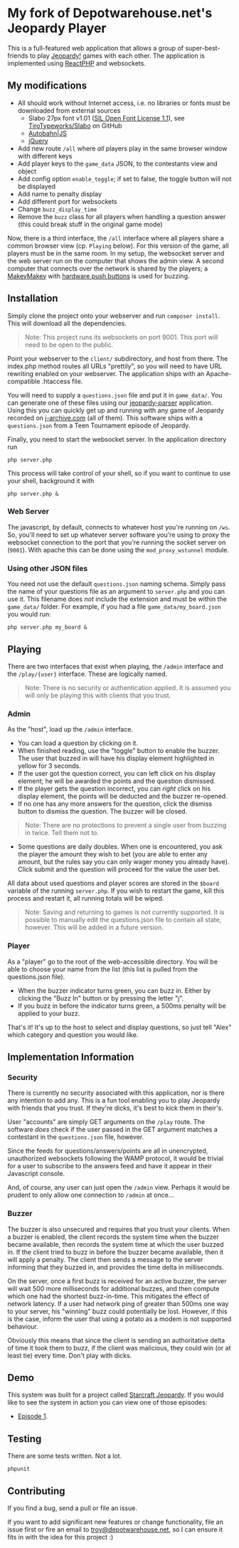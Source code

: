 My fork of Depotwarehouse.net's Jeopardy Player
===============================================

This is a full-featured web application that allows a group of super-best-friends to play [Jeopardy!](http://www.jeopardy.com/) 
games with each other. The application is implemented using [ReactPHP](http://reactphp.org/) and websockets.

## My modifications

* All should work without Internet access, i.e. no libraries or fonts must be downloaded from external sources
	* Slabo 27px font v1.01 ([SIL Open Font License 1.1](http://scripts.sil.org/OFL)), see [TiroTypeworks/Slabo](https://github.com/TiroTypeworks/Slabo) on GitHub
	* [Autobahn|JS](http://autobahn.ws/js/)
	* [jQuery](http://jquery.com/)
* Add new route `/all` where _all_ players play in the same browser window with different keys
* Add player keys to the `game_data` JSON, to the contestants view and object
* Add config option `enable_toggle`; if set to false, the toggle button will not be displayed
* Add name to penalty display
* Add different port for websockets
* Change `buzz_display_time`
* Remove the `buzz` class for all players when handling a question answer (this could break stuff in the original game mode)

Now, there is a third interface, the `/all` interface where all players share a common browser view (cp. `Playing` below). For this version of the game, all players must be in the same room.
In my setup, the websocket server and the web server run on the computer that shows the admin view. A second computer that connects over the network is shared by the players;
a [MakeyMakey](http://www.makeymakey.com/) with [hardware push buttons](https://www.sparkfun.com/products/9336) is used for buzzing.

Installation
-------------

Simply clone the project onto your webserver and run `composer install`. This will download all the dependencies.

> Note: This project runs its websockets on port 9001. This port will need to be open to the public.

Point your webserver to the `client/` subdirectory, and host from there. The index.php method routes all URLs "prettily",
so you will need to have URL rewriting enabled on your webserver. The application ships with an Apache-compatible .htaccess
file.

You will need to supply a `questions.json` file and put it in `game_data/`. You can generate one of these files using 
our [jeopardy-parser](https://github.com/tpavlek/jeopardy-parser) application. Using this you can quickly get up and running
with any game of Jeopardy recorded on [j-archive.com](http://j-archive.com) (all of them). This software ships with a 
`questions.json` from a Teen Tournament episode of Jeopardy.

Finally, you need to start the websocket server. In the application directory run 

```
php server.php
```
This process will take control of your shell, so if you want to continue to use your shell, background it with

```
php server.php &
```

### Web Server

The javascript, by default, connects to whatever host you're running on `/ws`. So, you'll need to set up whatever server software you're using to proxy the websocket connection to the port that you're running the socket server on (`9001`). With apache this can be done using the `mod_proxy_wstunnel` module.

### Using other JSON files

You need not use the default `questions.json` naming schema. Simply pass the name of your questions file as an argument
to `server.php` and you can use it. This filename does *not* include the extension and must be within the `game_data/` folder.
For example, if you had a file `game_data/my_board.json` you would run:

```
php server.php my_board &
```

Playing
--------

There are two interfaces that exist when playing, the `/admin` interface and the `/play/{user}` interface. These are logically
named.

> Note: There is no security or authentication applied. It is assumed you will only be playing this with clients that you trust.

### Admin

As the "host", load up the `/admin` interface.

* You can load a question by clicking on it. 
* When finished reading, use the "toggle" button to enable the buzzer. The user that buzzed in will have his display element highlighted in yellow for 3 seconds.
* If the user got the question correct, you can left click on his display element; he will be awarded the points and the question dismissed. 
* If the player gets the question incorrect, you can *right* click on his display element, the points will be deducted and the buzzer re-opened.
* If no one has any more answers for the question, click the dismiss button to dismiss the question. The buzzer will be closed.

> Note: There are no protections to prevent a single user from buzzing in twice. Tell them not to.

* Some questions are daily doubles. When one is encountered, you ask the player the amount they wish to bet (you are able to enter
any amount, but the rules say you can only wager money you already have). Click submit and the question will proceed for the value
the user bet.

All data about used questions and player scores are stored in the `$board` variable of the running `server.php`. If you wish
 to restart the game, kill this process and restart it, all running totals will be wiped.
 
> Note: Saving and returning to games is not currently supported. It is possible to manually edit the questions.json file to contain all state, however.
This will be added in a future version.

### Player

As a "player" go to the root of the web-accessible directory. You will be able to choose your name from the list (this list is
pulled from the questions.json file).

* When the buzzer indicator turns green, you can buzz in. Either by clicking the "Buzz In" button or by pressing the letter "j".
* If you buzz in before the indicator turns green, a 500ms penalty will be applied to your buzz.

That's it! It's up to the host to select and display questions, so just tell "Alex" which category and question you would like.

Implementation Information
----------------------------

### Security

There is currently no security associated with this application, nor is there any intention to add any. This is a fun tool
enabling you to play Jeopardy with friends that you trust. If they're dicks, it's best to kick them in their's.

User "accounts" are simply GET arguments on the `/play` route. The software *does* check if the user passed in the GET argument matches a contestant
in the `questions.json` file, however.

Since the feeds for questions/answers/points are all in unencrypted, unauthorized websockets following the WAMP protocol, 
it would be trivial for a user to subscribe to the answers feed and have it appear in their Javascript console.

And, of course, any user can just open the `/admin` view. Perhaps it would be prudent to only allow one connection to `/admin` at once...

### Buzzer

The buzzer is also unsecured and requires that you trust your clients. When a buzzer is enabled, the client records the system
time when the buzzer became available, then records the system time at which the user buzzed in. If the client tried to buzz
in before the buzzer became available, then it will apply a penalty. The client then sends a message to the server informing
that they buzzed in, and provides the time delta in milliseconds.

On the server, once a first buzz is received for an active buzzer, the server will wait 500 more milliseconds for additional
buzzes, and then compute which one had the shortest buzz-in-time. This mitigates the effect of network latency. If a user
had network ping of greater than 500ms one way to your server, his "winning" buzz could potentially be lost. However, if this
is the case, inform the user that using a potato as a modem is not supported behaviour.

Obviously this means that since the client is sending an authoritative delta of time it took them to buzz, if the client was
malicious, they could win (or at least tie) every time. Don't play with dicks.

Demo
-----

This system was built for a project called [Starcraft Jeopardy](https://sc2ctl.com/jeopardy). If you would like to see the system in action you can view one of those episodes:

* [Episode 1](http://vods.sc2ctl.com/vod/2015/03/10/jeopardy-one-fenner-jackson-gemini/).

Testing
--------
There are some tests written. Not a lot.

```
phpunit
```

Contributing
-------------

If you find a bug, send a pull or file an issue.

If you want to add significant new features or change functionality, file an issue first or fire an email
to troy@depotwarehouse.net, so I can ensure it fits in with the idea for this project :)
